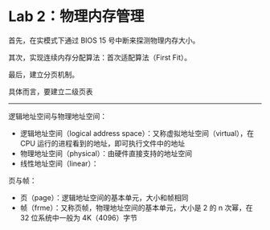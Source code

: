 # Lab 2：物理内存管理

首先，在实模式下通过 BIOS 15 号中断来探测物理内存大小。

其次，实现连续内存分配算法：首次适配算法（First Fit）。

最后，建立分页机制。

具体而言，要建立二级页表

---

逻辑地址空间与物理地址空间：

- 逻辑地址空间（logical address space）：又称虚拟地址空间（virtual），在 CPU 运行的进程看到的地址，即可执行文件中的地址
- 物理地址空间（physical）：由硬件直接支持的地址空间
- 线性地址空间（linear）：

页与帧：

- 页（page）：逻辑地址空间的基本单元，大小和帧相同
- 帧（frme）：又称页帧，物理地址空间的基本单元，大小是 2 的 n 次幂，在 32 位系统中一般为 4K（4096）字节
